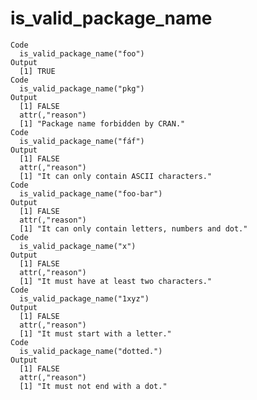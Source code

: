 # is_valid_package_name

    Code
      is_valid_package_name("foo")
    Output
      [1] TRUE
    Code
      is_valid_package_name("pkg")
    Output
      [1] FALSE
      attr(,"reason")
      [1] "Package name forbidden by CRAN."
    Code
      is_valid_package_name("fáf")
    Output
      [1] FALSE
      attr(,"reason")
      [1] "It can only contain ASCII characters."
    Code
      is_valid_package_name("foo-bar")
    Output
      [1] FALSE
      attr(,"reason")
      [1] "It can only contain letters, numbers and dot."
    Code
      is_valid_package_name("x")
    Output
      [1] FALSE
      attr(,"reason")
      [1] "It must have at least two characters."
    Code
      is_valid_package_name("1xyz")
    Output
      [1] FALSE
      attr(,"reason")
      [1] "It must start with a letter."
    Code
      is_valid_package_name("dotted.")
    Output
      [1] FALSE
      attr(,"reason")
      [1] "It must not end with a dot."

